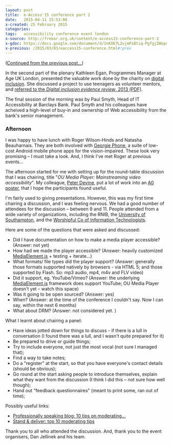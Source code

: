 ```yaml
---
layout: post
title:  e-Access'15 conference part 2
date:   2015-04-11 15:53:00
x-created: 25 February 2015
categories:
tags:   accessibility conference event london
x-source: http://freear.org.uk/content/e-access15-conference-part-2
x-gdoc: https://docs.google.com/document/d/1nKXK7L2vjmPiBtiq-PgfgjZWopnr7RdNW451R7GvUAY/#
x-previous: /2015/03/03/eaccess15-conference.html#!prev
---
```

[PREVIOUS]: /2015/03/03/eaccess15-conference.html#!prev


([Continued from the previous post…][PREVIOUS])

In the second part of the plenary Kathleen Egan, Programmes Manager at Age UK London,
presented the valuable work done by the charity on [digital inclusion][ageuk].
She discussed a project to use teenagers as volunteer mentors, and
[referred to the _Digital inclusion evidence review_, 2013 (PDF)][ageuk-pdf].

The final session of the morning was by Paul Smyth, Head of IT Accessibility at
Barclays Bank. Paul Smyth and his colleagues have acheived a high-level of buy-in
and ownership of Web accessibility from the bank's senior management.
<!--Paul presented …?-->


### Afternoon

I was happy to have lunch with Roger Wilson-Hinds and Natasha Beauharnais.
They are both involved with [Georgie Phone](http://www.georgiephone.com/),
a suite of low-cost Android mobile phone apps for the vision-impaired.
These look very promising – I must take a look. And, I think I've met Roger at previous events...

The afternoon started for me with setting up for the round-table discussion that
I was chairing, title "_OU Media Player: Mainstreaming video accessibility_".
My colleague, [Peter Devine](http://devine.co.uk/peter/), put a lot of work into an
[A0 poster][], that I hope the participants found useful.

I'm fairly used to giving presentations.
However, this was my first time chairing a discussion, and I was feeling nervous.
We had a good number of attendees for the discussion – between 9 and 11.
People attended from a wide variety of organizations, including the RNIB, the
[University of Southampton][soton], and the [Worshipful Co of Information Technologists][wcit].

Here are some of the questions that were asked and discussed:

* Did I have documentation on how to make a media player accessible? (Answer: not yet)
* How had we made the player accessible? (Answer: heavily customized [MediaElement.js][] + testing + iterate...)
* What formats/ file types did the player support? (Answer: generally those formats supported natively by browsers - via HTML 5; and those supported by Flash. So: mp3 audio, mp4, m4v and FLV video)
* Did it support, eg. YouTube/Vimeo? (Answer: the underlying [MediaElement.js] framework does support YouTube; OU Media Player doesn't yet – watch this space)
* Was it going to be open sourced? (Answer: yes)
* When? (Answer: at the time of the conference I couldn't say. Now I can say, within the next 6 months)
* What about DRM? (Answer: not considered yet. )

What I learnt about chairing a panel:

  * Have ideas jotted down for things to discuss - if there is a lull in conversation (I found there was a lull, and I wasn't quite prepared for it)
  * Be prepared to drive or guide things;
  * Try to include everyone, not just the most vocal (not sure I managed that);
  * Find a way to take notes;
  * Do a "register" at the start, so that you have everyone's contact details (should be obvious);
  * Go round at the start asking people to introduce themselves, explain what they
  want from the discussion (I think I did this – not sure how well though);
  * Hand out "feedback questionnaires" (meant to print some, ran out of time);

Possibly useful links:

* [Professionally speaking blog: 10 tips on moderating…][10 tips]
* [Stand & deliver: top 10 moderating tips][mod tips]

Thank you to all who attended the discussion.
And, thank you to the event organisers, Dan Jellinek and his team.


[A0 poster]: http://slideshare.net/nfreear/ou-media-player-e-access-15-conference
[soton]: http://www.wcit.org.uk/
[wcit]: http://www.wcit.org.uk/
[MediaElement.js]: http://mediaelementjs.com/
[10 tips]: http://www.exec-comms.com/blog/2010/08/02/10-tips-on-moderating-a-panel-discussion/
[mod tips]: http://www.stand-deliver.com/star_ledger/moderatingtips.asp
[starter]: http://regulargeek.com/2010/06/24/are-you-a-starter-a-finisher-or-an-implementer/

[ageuk-pdf]: http://ageuk.org.uk/Documents/EN-GB/For-professionals/Research/Age%20UK%20Digital%20Inclusion%20Evidence%20Review%202013.pdf
[ageuk]: http://ageuk.org.uk/professional-resources-home/services-and-practice/computers-and-technology/


[End]: end
